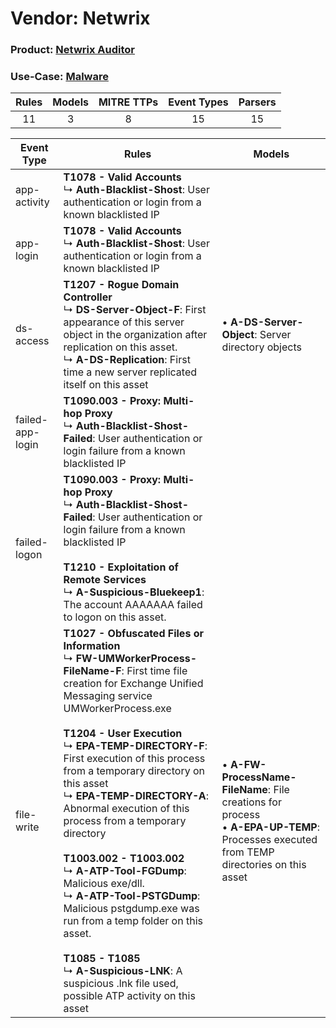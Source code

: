 Vendor: Netwrix
===============
### Product: [Netwrix Auditor](../ds_netwrix_netwrix_auditor.md)
### Use-Case: [Malware](../../../../UseCases/uc_malware.md)

| Rules | Models | MITRE TTPs | Event Types | Parsers |
|:-----:|:------:|:----------:|:-----------:|:-------:|
|  11   |   3    |     8      |     15      |   15    |

| Event Type       | Rules                                                                                                                                                                                                                                                                                                                                                                                                                                                                                                                                                                                                                                                                                                                                                  | Models                                                                                                                                             |
| ---------------- | ------------------------------------------------------------------------------------------------------------------------------------------------------------------------------------------------------------------------------------------------------------------------------------------------------------------------------------------------------------------------------------------------------------------------------------------------------------------------------------------------------------------------------------------------------------------------------------------------------------------------------------------------------------------------------------------------------------------------------------------------------ | -------------------------------------------------------------------------------------------------------------------------------------------------- |
| app-activity     | <b>T1078 - Valid Accounts</b><br> ↳ <b>Auth-Blacklist-Shost</b>: User authentication or login from a known blacklisted IP                                                                                                                                                                                                                                                                                                                                                                                                                                                                                                                                                                                                                              |                                                                                                                                                    |
| app-login        | <b>T1078 - Valid Accounts</b><br> ↳ <b>Auth-Blacklist-Shost</b>: User authentication or login from a known blacklisted IP                                                                                                                                                                                                                                                                                                                                                                                                                                                                                                                                                                                                                              |                                                                                                                                                    |
| ds-access        | <b>T1207 - Rogue Domain Controller</b><br> ↳ <b>DS-Server-Object-F</b>: First appearance of this server object in the organization after replication on this asset.<br> ↳ <b>A-DS-Replication</b>: First time a new server replicated itself on this asset                                                                                                                                                                                                                                                                                                                                                                                                                                                                                             |  • <b>A-DS-Server-Object</b>: Server directory objects                                                                                             |
| failed-app-login | <b>T1090.003 - Proxy: Multi-hop Proxy</b><br> ↳ <b>Auth-Blacklist-Shost-Failed</b>: User authentication or login failure from a known blacklisted IP                                                                                                                                                                                                                                                                                                                                                                                                                                                                                                                                                                                                   |                                                                                                                                                    |
| failed-logon     | <b>T1090.003 - Proxy: Multi-hop Proxy</b><br> ↳ <b>Auth-Blacklist-Shost-Failed</b>: User authentication or login failure from a known blacklisted IP<br><br><b>T1210 - Exploitation of Remote Services</b><br> ↳ <b>A-Suspicious-Bluekeep1</b>: The account AAAAAAA failed to logon on this asset.                                                                                                                                                                                                                                                                                                                                                                                                                                                     |                                                                                                                                                    |
| file-write       | <b>T1027 - Obfuscated Files or Information</b><br> ↳ <b>FW-UMWorkerProcess-FileName-F</b>: First time file creation for Exchange Unified Messaging service UMWorkerProcess.exe<br><br><b>T1204 - User Execution</b><br> ↳ <b>EPA-TEMP-DIRECTORY-F</b>: First execution of this process from a temporary directory on this asset<br> ↳ <b>EPA-TEMP-DIRECTORY-A</b>: Abnormal execution of this process from a temporary directory<br><br><b>T1003.002 - T1003.002</b><br> ↳ <b>A-ATP-Tool-FGDump</b>: Malicious exe/dll.<br> ↳ <b>A-ATP-Tool-PSTGDump</b>: Malicious pstgdump.exe was run from a temp folder on this asset.<br><br><b>T1085 - T1085</b><br> ↳ <b>A-Suspicious-LNK</b>: A suspicious .lnk file used, possible ATP activity on this asset |  • <b>A-FW-ProcessName-FileName</b>: File creations for process<br> • <b>A-EPA-UP-TEMP</b>: Processes executed from TEMP directories on this asset |